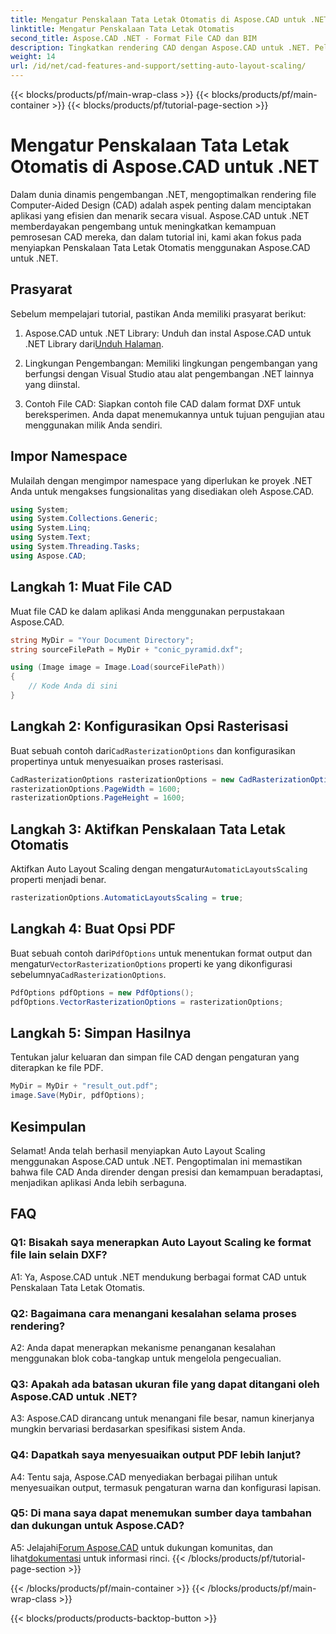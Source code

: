 ```yaml
---
title: Mengatur Penskalaan Tata Letak Otomatis di Aspose.CAD untuk .NET
linktitle: Mengatur Penskalaan Tata Letak Otomatis
second_title: Aspose.CAD .NET - Format File CAD dan BIM
description: Tingkatkan rendering CAD dengan Aspose.CAD untuk .NET. Pelajari cara menyiapkan Auto Layout Scaling untuk rendering file yang presisi dan mudah beradaptasi.
weight: 14
url: /id/net/cad-features-and-support/setting-auto-layout-scaling/
---
```


{{< blocks/products/pf/main-wrap-class >}}
{{< blocks/products/pf/main-container >}}
{{< blocks/products/pf/tutorial-page-section >}}

# Mengatur Penskalaan Tata Letak Otomatis di Aspose.CAD untuk .NET

Dalam dunia dinamis pengembangan .NET, mengoptimalkan rendering file Computer-Aided Design (CAD) adalah aspek penting dalam menciptakan aplikasi yang efisien dan menarik secara visual. Aspose.CAD untuk .NET memberdayakan pengembang untuk meningkatkan kemampuan pemrosesan CAD mereka, dan dalam tutorial ini, kami akan fokus pada menyiapkan Penskalaan Tata Letak Otomatis menggunakan Aspose.CAD untuk .NET.

## Prasyarat

Sebelum mempelajari tutorial, pastikan Anda memiliki prasyarat berikut:

1.  Aspose.CAD untuk .NET Library: Unduh dan instal Aspose.CAD untuk .NET Library dari[Unduh Halaman](https://releases.aspose.com/cad/net/).

2. Lingkungan Pengembangan: Memiliki lingkungan pengembangan yang berfungsi dengan Visual Studio atau alat pengembangan .NET lainnya yang diinstal.

3. Contoh File CAD: Siapkan contoh file CAD dalam format DXF untuk bereksperimen. Anda dapat menemukannya untuk tujuan pengujian atau menggunakan milik Anda sendiri.

## Impor Namespace

Mulailah dengan mengimpor namespace yang diperlukan ke proyek .NET Anda untuk mengakses fungsionalitas yang disediakan oleh Aspose.CAD.

```csharp
using System;
using System.Collections.Generic;
using System.Linq;
using System.Text;
using System.Threading.Tasks;
using Aspose.CAD;
```

## Langkah 1: Muat File CAD

Muat file CAD ke dalam aplikasi Anda menggunakan perpustakaan Aspose.CAD.

```csharp
string MyDir = "Your Document Directory";
string sourceFilePath = MyDir + "conic_pyramid.dxf";

using (Image image = Image.Load(sourceFilePath))
{
    // Kode Anda di sini
}
```

## Langkah 2: Konfigurasikan Opsi Rasterisasi

 Buat sebuah contoh dari`CadRasterizationOptions` dan konfigurasikan propertinya untuk menyesuaikan proses rasterisasi.

```csharp
CadRasterizationOptions rasterizationOptions = new CadRasterizationOptions();
rasterizationOptions.PageWidth = 1600;
rasterizationOptions.PageHeight = 1600;
```

## Langkah 3: Aktifkan Penskalaan Tata Letak Otomatis

 Aktifkan Auto Layout Scaling dengan mengatur`AutomaticLayoutsScaling` properti menjadi benar.

```csharp
rasterizationOptions.AutomaticLayoutsScaling = true;
```

## Langkah 4: Buat Opsi PDF

 Buat sebuah contoh dari`PdfOptions` untuk menentukan format output dan mengatur`VectorRasterizationOptions` properti ke yang dikonfigurasi sebelumnya`CadRasterizationOptions`.

```csharp
PdfOptions pdfOptions = new PdfOptions();
pdfOptions.VectorRasterizationOptions = rasterizationOptions;
```

## Langkah 5: Simpan Hasilnya

Tentukan jalur keluaran dan simpan file CAD dengan pengaturan yang diterapkan ke file PDF.

```csharp
MyDir = MyDir + "result_out.pdf";
image.Save(MyDir, pdfOptions);
```

## Kesimpulan

Selamat! Anda telah berhasil menyiapkan Auto Layout Scaling menggunakan Aspose.CAD untuk .NET. Pengoptimalan ini memastikan bahwa file CAD Anda dirender dengan presisi dan kemampuan beradaptasi, menjadikan aplikasi Anda lebih serbaguna.

## FAQ

### Q1: Bisakah saya menerapkan Auto Layout Scaling ke format file lain selain DXF?

A1: Ya, Aspose.CAD untuk .NET mendukung berbagai format CAD untuk Penskalaan Tata Letak Otomatis.

### Q2: Bagaimana cara menangani kesalahan selama proses rendering?

A2: Anda dapat menerapkan mekanisme penanganan kesalahan menggunakan blok coba-tangkap untuk mengelola pengecualian.

### Q3: Apakah ada batasan ukuran file yang dapat ditangani oleh Aspose.CAD untuk .NET?

A3: Aspose.CAD dirancang untuk menangani file besar, namun kinerjanya mungkin bervariasi berdasarkan spesifikasi sistem Anda.

### Q4: Dapatkah saya menyesuaikan output PDF lebih lanjut?

A4: Tentu saja, Aspose.CAD menyediakan berbagai pilihan untuk menyesuaikan output, termasuk pengaturan warna dan konfigurasi lapisan.

### Q5: Di mana saya dapat menemukan sumber daya tambahan dan dukungan untuk Aspose.CAD?

 A5: Jelajahi[Forum Aspose.CAD](https://forum.aspose.com/c/cad/19) untuk dukungan komunitas, dan lihat[dokumentasi](https://reference.aspose.com/cad/net/) untuk informasi rinci.
{{< /blocks/products/pf/tutorial-page-section >}}

{{< /blocks/products/pf/main-container >}}
{{< /blocks/products/pf/main-wrap-class >}}

{{< blocks/products/products-backtop-button >}}
